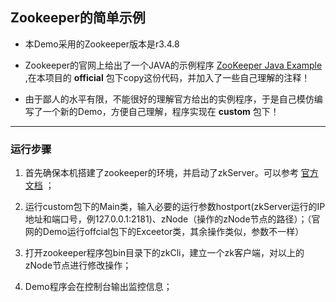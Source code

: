 ## Zookeeper的简单示例

- 本Demo采用的Zookeeper版本是r3.4.8

- Zookeeper的官网上给出了一个JAVA的示例程序 [ZooKeeper Java Example](http://zookeeper.apache.org/doc/r3.4.8/javaExample.html) ,在本项目的 **official** 包下copy这份代码，并加入了一些自己理解的注释！

- 由于鄙人的水平有限，不能很好的理解官方给出的实例程序，于是自己模仿编写了一个新的Demo，方便自己理解，程序实现在 **custom** 包下！

---

### 运行步骤

1. 首先确保本机搭建了zookeeper的环境，并启动了zkServer。可以参考 [官方文档](http://zookeeper.apache.org/doc/r3.4.8/zookeeperStarted.html) ；

2. 运行custom包下的Main类，输入必要的运行参数hostport(zkServer运行的IP地址和端口号，例127.0.0.1:2181)、zNode（操作的zNode节点的路径）；（官网的Demo运行offcial包下的Exceetor类，其余操作类似，参数不一样）

3. 打开zookeeper程序包bin目录下的zkCli，建立一个zk客户端，对以上的zNode节点进行修改操作；

4. Demo程序会在控制台输出监控信息；
